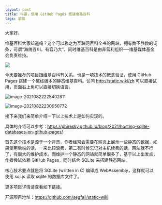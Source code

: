 ```yaml
---
layout: post
title: 牛逼，使用 GitHub Pages 搭建维基百科
tags: 前端
---
```


大家好。

维基百科大家知道吗？这个可以称之为互联网百科全书的网站，拥有数不胜数的词条，可谓“海纳百川，有容乃大”，同时维基百科是由非营利组织──维基媒体基金会负责维持。

![](https://7465-test-3c9b5e-books-1301492295.tcb.qcloud.la/images/compress_wiki.demo.png)

今天要推荐的项目跟维基百科有关系，也是一项技术的概念验证，使用 GitHub Pages 搭建一个离线版本的静态维基百科。访问 http://static.wiki/zh 可以直接试用，页面右上角可以直接切换语言。

![image-20210822225402811](https://7465-test-3c9b5e-books-1301492295.tcb.qcloud.la/images/compress_image-20210822225402811.png)

![image-20210822230950772](https://7465-test-3c9b5e-books-1301492295.tcb.qcloud.la/images/compress_image-20210822230950772.png)

接下来我们来简单介绍一下以上技术上是如何实现的。

具体的介绍可以参考：https://phiresky.github.io/blog/2021/hosting-sqlite-databases-on-github-pages/

首先这个技术是源于一个背景，作者经常会需要在网页上展示一些静态的数据，如果使用后端的话，一来比较浪费，第二有时候忘记对主机续费的话，网站就不行了，有很大的维护成本。而维护一个静态的网站就简单很多了，基于以上出发点，作者尝试依赖 GitHub Pages，同时结合 SQLite 来搭建静态网站。

核心技术要点就是将 SQLite (written in C) 编译成 WebAssembly，这样就可以使用 sql.js 读取 sqlite 的数据库文件了。

更多项目详情请查看如下链接。

开源项目地址：https://github.com/segfall/static-wiki
